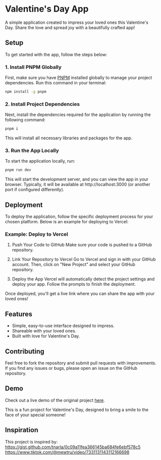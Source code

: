# Valentine's Day App

A simple application created to impress your loved ones this Valentine's Day. Share the love and spread joy with a beautifully crafted app!

## Setup

To get started with the app, follow the steps below:

### 1. Install PNPM Globally

First, make sure you have [PNPM](https://pnpm.io/) installed globally to manage your project dependencies. Run this command in your terminal:

```bash
npm install -g pnpm
```

### 2. Install Project Dependencies

Next, install the dependencies required for the application by running the following command:

```bash
pnpm i
```

This will install all necessary libraries and packages for the app.

### 3. Run the App Locally

To start the application locally, run:

```bash
pnpm run dev
```

This will start the development server, and you can view the app in your browser. Typically, it will be available at http://localhost:3000 (or another port if configured differently).

## Deployment

To deploy the application, follow the specific deployment process for your chosen platform. Below is an example for deploying to Vercel:

### Example: Deploy to Vercel

1. Push Your Code to GitHub
   Make sure your code is pushed to a GitHub repository.

2. Link Your Repository to Vercel
   Go to Vercel and sign in with your GitHub account. Then, click on "New Project" and select your GitHub repository.

3. Deploy the App
   Vercel will automatically detect the project settings and deploy your app. Follow the prompts to finish the deployment.

Once deployed, you'll get a live link where you can share the app with your loved ones!

## Features

- Simple, easy-to-use interface designed to impress.
- Shareable with your loved ones.
- Built with love for Valentine's Day.

## Contributing

Feel free to fork the repository and submit pull requests with improvements. If you find any issues or bugs, please open an issue on the GitHub repository.

## Demo

Check out a live demo of the original project [here](https://saurabhnemade.github.io/will-you-be-my-valentine/).

This is a fun project for Valentine's Day, designed to bring a smile to the face of your special someone!

## Inspiration

This project is inspired by:
https://gist.github.com/tnarla/0c09a11fea366145ba684fe6ebf578c5
https://www.tiktok.com/@mewtru/video/7331131143112166698
